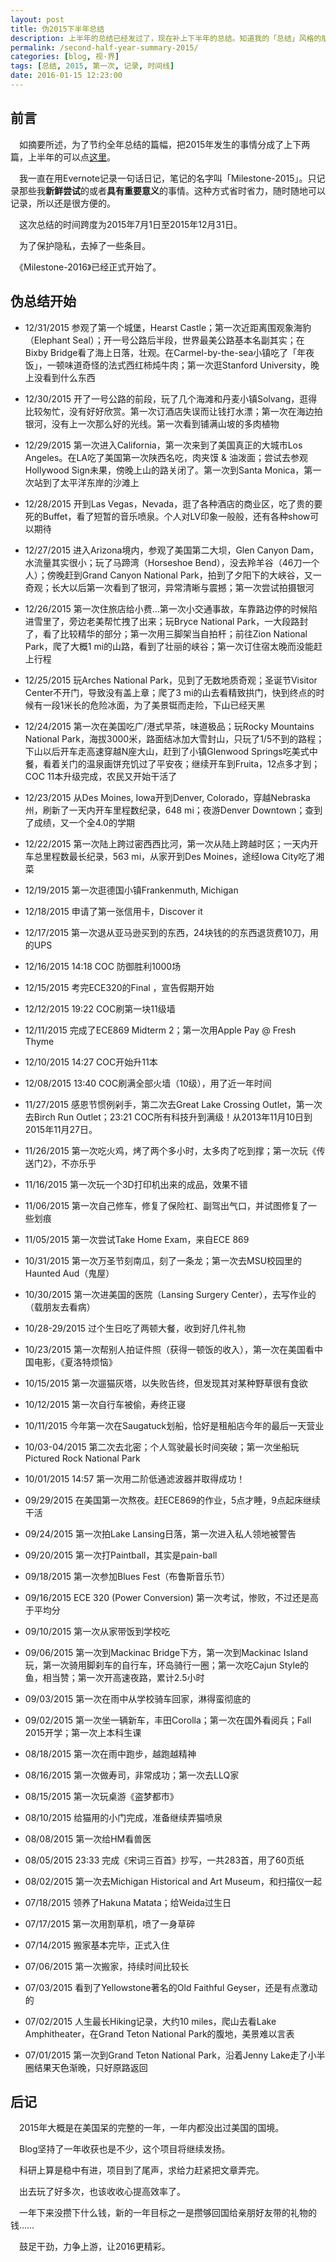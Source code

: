 ```yaml
---
layout: post
title: 伪2015下半年总结
description: 上半年的总结已经发过了，现在补上下半年的总结。知道我的「总结」风格的朋友应该对「伪」还是很了解的哈。
permalink: /second-half-year-summary-2015/
categories: [blog, 视·界]
tags: [总结, 2015, 第一次, 记录, 时间线]
date: 2016-01-15 12:23:00
--- 
```


## 前言

　如摘要所述，为了节约全年总结的篇幅，把2015年发生的事情分成了上下两篇，上半年的可以点[这里](/first-half-year-summary-2015/)。

　我一直在用Evernote记录一句话日记，笔记的名字叫「Milestone-2015」。只记录那些我**新鲜尝试**的或者**具有重要意义**的事情。这种方式省时省力，随时随地可以记录，所以还是很方便的。

　这次总结的时间跨度为2015年7月1日至2015年12月31日。

　为了保护隐私，去掉了一些条目。

　《Milestone-2016》已经正式开始了。

## 伪总结开始

- 12/31/2015 参观了第一个城堡，Hearst Castle；第一次近距离围观象海豹（Elephant Seal）；开一号公路后半段，世界最美公路基本名副其实；在Bixby Bridge看了海上日落，壮观。在Carmel-by-the-sea小镇吃了「年夜饭」，一顿味道奇怪的法式西红柿炖牛肉；第一次逛Stanford University，晚上没看到什么东西

- 12/30/2015 开了一号公路的前段，玩了几个海滩和丹麦小镇Solvang，逛得比较匆忙，没有好好欣赏。第一次订酒店失误而让钱打水漂；第一次在海边拍银河，没有上一次那么好的光线。第一次看到铺满山坡的多肉植物

- 12/29/2015 第一次进入California，第一次来到了美国真正的大城市Los Angeles。在LA吃了美国第一次陕西名吃，肉夹馍 & 油泼面；尝试去参观Hollywood Sign未果，傍晚上山的路关闭了。第一次到Santa Monica，第一次站到了太平洋东岸的沙滩上

- 12/28/2015 开到Las Vegas，Nevada，逛了各种酒店的商业区，吃了贵的要死的Buffet，看了短暂的音乐喷泉。个人对LV印象一般般，还有各种show可以期待

- 12/27/2015 进入Arizona境内，参观了美国第二大坝，Glen Canyon Dam，水流量其实很小；玩了马蹄湾（Horseshoe Bend），没去羚羊谷（46刀一个人）；傍晚赶到Grand Canyon National Park，拍到了夕阳下的大峡谷，又一奇观；长大以后第一次看到了银河，异常清晰与震撼；第一次尝试拍摄银河

- 12/26/2015 第一次住旅店给小费…第一次小交通事故，车靠路边停的时候陷进雪里了，旁边老美帮忙拽了出来；玩Bryce National Park，一大段路封了，看了比较精华的部分；第一次用三脚架当自拍杆；前往Zion National Park，爬了大概1 mi的山路，看到了壮丽的峡谷；第一次订住宿太晚而没能赶上行程

- 12/25/2015 玩Arches National Park，见到了无数地质奇观；圣诞节Visitor Center不开门，导致没有盖上章；爬了3 mi的山去看精致拱门，快到终点的时候有一段1米长的危险冰面，为了美景铤而走险，下山已经天黑

- 12/24/2015 第一次在美国吃广/港式早茶，味道极品；玩Rocky Mountains National Park，海拔3000米，路面结冰加大雪封山，只玩了1/5不到的路程；下山以后开车走高速穿越N座大山，赶到了小镇Glenwood Springs吃美式中餐，看着关门的温泉画饼充饥过了平安夜；继续开车到Fruita，12点多才到；COC 11本升级完成，农民又开始干活了

- 12/23/2015 从Des Moines, Iowa开到Denver, Colorado，穿越Nebraska州，刷新了一天内开车里程数纪录，648 mi；夜游Denver Downtown；查到了成绩，又一个全4.0的学期

- 12/22/2015 第一次陆上跨过密西西比河，第一次从陆上跨越时区；一天内开车总里程数最长纪录，563 mi，从家开到Des Moines，途经Iowa City吃了湘菜

- 12/19/2015 第一次逛德国小镇Frankenmuth, Michigan

- 12/18/2015 申请了第一张信用卡，Discover it

- 12/17/2015 第一次退从亚马逊买到的东西，24块钱的的东西退货费10刀，用的UPS

- 12/16/2015 14:18 COC 防御胜利1000场

- 12/15/2015 考完ECE320的Final ，宣告假期开始

- 12/12/2015 19:22 COC刷第一块11级墙

- 12/11/2015 完成了ECE869 Midterm 2；第一次用Apple Pay @ Fresh Thyme

- 12/10/2015 14:27 COC开始升11本

- 12/08/2015 13:40 COC刷满全部火墙（10级），用了近一年时间

- 11/27/2015 感恩节惯例剁手，第二次去Great Lake Crossing Outlet，第一次去Birch Run Outlet；23:21 COC所有科技升到满级！从2013年11月10日到2015年11月27日。

- 11/26/2015 第一次吃火鸡，烤了两个多小时，太多肉了吃到撑；第一次玩《传送门2》，不亦乐乎

- 11/16/2015 第一次玩一个3D打印机出来的成品，效果不错

- 11/06/2015 第一次自己修车，修复了保险杠、副驾出气口，并试图修复了一些划痕

- 11/05/2015 第一次尝试Take Home Exam，来自ECE 869

- 10/31/2015 第一次万圣节刻南瓜，刻了一条龙；第一次去MSU校园里的Haunted Aud（鬼屋）

- 10/30/2015 第一次进美国的医院（Lansing Surgery Center），去写作业的（载朋友去看病）

- 10/28-29/2015 过个生日吃了两顿大餐，收到好几件礼物

- 10/23/2015 第一次帮别人拍证件照（获得一顿饭的收入），第一次在美国看中国电影，《夏洛特烦恼》

- 10/15/2015 第一次遛猫灰塔，以失败告终，但发现其对某种野草很有食欲

- 10/12/2015 第一次自行车被偷，寿终正寝

- 10/11/2015 今年第一次在Saugatuck划船，恰好是租船店今年的最后一天营业

- 10/03-04/2015 第二次去北密；个人驾驶最长时间突破；第一次坐船玩Pictured Rock National Park

- 10/01/2015 14:57 第一次用二阶低通滤波器并取得成功！

- 09/29/2015 在美国第一次熬夜。赶ECE869的作业，5点才睡，9点起床继续干活

- 09/24/2015 第一次拍Lake Lansing日落，第一次进入私人领地被警告

- 09/20/2015 第一次打Paintball，其实是pain-ball

- 09/18/2015 第一次参加Blues Fest（布鲁斯音乐节）

- 09/16/2015 ECE 320 (Power Conversion) 第一次考试，惨败，不过还是高于平均分

- 09/10/2015 第一次从家带饭到学校吃

- 09/06/2015 第一次到Mackinac Bridge下方，第一次到Mackinac Island玩，第一次骑用脚刹车的自行车，环岛骑行一圈；第一次吃Cajun Style的鱼，相当赞；第一次开高速夜路，累计2.5小时

- 09/03/2015 第一次在雨中从学校骑车回家，淋得蛮彻底的

- 09/02/2015 第一次坐一辆新车，丰田Corolla；第一次在国外看阅兵；Fall 2015开学；第一次上本科生课

- 08/18/2015 第一次在雨中跑步，越跑越精神

- 08/16/2015 第一次做寿司，非常成功；第一次去LLQ家

- 08/15/2015 第一次玩桌游《盗梦都市》

- 08/10/2015 给猫用的小门完成，准备继续弄猫喷泉

- 08/08/2015 第一次给HM看兽医

- 08/05/2015 23:33 完成《宋词三百首》抄写，一共283首，用了60页纸

- 08/02/2015 第一次去Michigan Historical and Art Museum，和扫描仪一起

- 07/18/2015 领养了Hakuna Matata；给Weida过生日

- 07/17/2015 第一次用割草机，喷了一身草碎

- 07/14/2015 搬家基本完毕，正式入住

- 07/06/2015 第一次搬家，持续时间比较长

- 07/03/2015 看到了Yellowstone著名的Old Faithful Geyser，还是有点激动的

- 07/02/2015 人生最长Hiking记录，大约10 miles，爬山去看Lake Amphitheater，在Grand Teton National Park的腹地，美景难以言表

- 07/01/2015 第一次到Grand Teton National Park，沿着Jenny Lake走了小半圈结果天色渐晚，只好原路返回

## 后记

　2015年大概是在美国呆的完整的一年，一年内都没出过美国的国境。

　Blog坚持了一年收获也是不少，这个项目将继续发扬。

　科研上算是稳中有进，项目到了尾声，求给力赶紧把文章弄完。

　出去玩了好多次，也该收收心提高效率了。

　一年下来没攒下什么钱，新的一年目标之一是攒够回国给亲朋好友带的礼物的钱……

　鼓足干劲，力争上游，让2016更精彩。